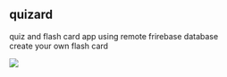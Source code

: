 <H2> quizard </H2>

quiz and flash card app using remote frirebase database<br> create your own flash card<br>

<img src="/assets/img001.png">



